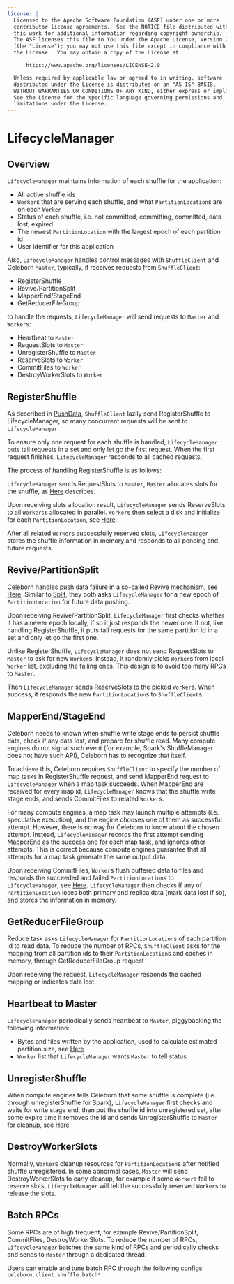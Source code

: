 ```yaml
---
license: |
  Licensed to the Apache Software Foundation (ASF) under one or more
  contributor license agreements.  See the NOTICE file distributed with
  this work for additional information regarding copyright ownership.
  The ASF licenses this file to You under the Apache License, Version 2.0
  (the "License"); you may not use this file except in compliance with
  the License.  You may obtain a copy of the License at

      https://www.apache.org/licenses/LICENSE-2.0

  Unless required by applicable law or agreed to in writing, software
  distributed under the License is distributed on an "AS IS" BASIS,
  WITHOUT WARRANTIES OR CONDITIONS OF ANY KIND, either express or implied.
  See the License for the specific language governing permissions and
  limitations under the License.
---
```


# LifecycleManager

## Overview
`LifecycleManager` maintains information of each shuffle for the application:

- All active shuffle ids
- `Worker`s that are serving each shuffle, and what `PartitionLocation`s are on each `Worker`
- Status of each shuffle, i.e. not committed, committing, committed, data lost, expired
- The newest `PartitionLocation` with the largest epoch of each partition id
- User identifier for this application

Also, `LifecycleManager` handles control messages with `ShuffleClient` and Celeborn `Master`, typically, it receives
requests from `ShuffleClient`:

- RegisterShuffle
- Revive/PartitionSplit
- MapperEnd/StageEnd
- GetReducerFileGroup

to handle the requests, `LifecycleManager` will send requests to `Master` and `Worker`s:

- Heartbeat to `Master`
- RequestSlots to `Master`
- UnregisterShuffle to `Master`
- ReserveSlots to `Worker`
- CommitFiles to `Worker`
- DestroyWorkerSlots to `Worker`

## RegisterShuffle
As described in [PushData](../developers/shuffleclient.md#lazy-shuffle-register), `ShuffleClient` lazily send
RegisterShuffle to LifecycleManager, so many concurrent requests will be sent to `LifecycleManager`.

To ensure only one request for each shuffle is handled, `LifecycleManager` puts tail requests in a set and only
let go the first request. When the first request finishes, `LifecycleManager` responds to all cached requests.

The process of handling RegisterShuffle is as follows:

`LifecycleManager` sends RequestSlots to `Master`, `Master` allocates slots for the shuffle, as
[Here](../developers/master.md#slots-allocation) describes.

Upon receiving slots allocation result, `LifecycleManager` sends ReserveSlots to all `Workers`s allocated
in parallel. `Worker`s then select a disk and initialize for each `PartitionLocation`, see
[Here](../developers/storage.md#local-disk-and-memory-buffer).

After all related `Worker`s successfully reserved slots, `LifecycleManager` stores the shuffle information in
memory and responds to all pending and future requests.

## Revive/PartitionSplit
Celeborn handles push data failure in a so-called Revive mechanism, see
[Here](../developers/faulttolerant.md#handle-pushdata-failure). Similar to [Split](../developers/shuffleclient.md#split),
they both asks `LifecycleManager` for a new epoch of `PartitionLocation` for future data pushing.

Upon receiving Revive/PartitionSplit, `LifecycleManager` first checks whether it has a newer epoch locally, if so
it just responds the newer one. If not, like handling RegisterShuffle, it puts tail requests for the same partition id
in a set and only let go the first one.

Unlike RegisterShuffle, `LifecycleManager` does not send RequestSlots to `Master` to ask for new `Worker`s. Instead,
it randomly picks `Worker`s from local `Worker` list, excluding the failing ones. This design is to avoid too many
RPCs to `Master`.

Then `LifecycleManager` sends ReserveSlots to the picked `Worker`s. When success, it responds the new
`PartitionLocation`s to `ShuffleClient`s.

## MapperEnd/StageEnd
Celeborn needs to known when shuffle write stage ends to persist shuffle data, check if any data lost, and prepare for
shuffle read. Many compute engines do not signal such event (for example, Spark's ShuffleManager does not
have such API), Celeborn has to recognize that itself.

To achieve this, Celeborn requires `ShuffleClient` to specify the number of map tasks in RegisterShuffle request,
and send MapperEnd request to `LifecycleManager` when a map task succeeds. When MapperEnd are received for every
map id, `LifecycleManager` knows that the shuffle write stage ends, and sends CommitFiles to related `Worker`s.

For many compute engines, a map task may launch multiple attempts (i.e. speculative execution), and the engine
chooses one of them as successful attempt. However, there is no way for Celeborn to know about the chosen attempt.
Instead, `LifecycleManager` records the first attempt sending MapperEnd as the success one for each map task,
and ignores other attempts. This is correct because compute engines guarantee that all attempts for a map task
generate the same output data.

Upon receiving CommitFiles, `Worker`s flush buffered data to files and responds the succeeded and failed
`PartitionLocation`s to `LifecycleManager`, see [Here](../developers/storage.md#local-disk-and-memory-buffer).
`LifecycleManager` then checks if any of `PartitionLocation` loses both primary and replica data (mark data lost if so),
and stores the information in memory.

## GetReducerFileGroup
Reduce task asks `LifecycleManager` for `PartitionLocation`s of each partition id to read data. To reduce the number
of RPCs, `ShuffleClient` asks for the mapping from all partition ids to their `PartitionLocation`s and caches in
memory, through GetReducerFileGroup request

Upon receiving the request, `LifecycleManager` responds the cached mapping or indicates data lost.

## Heartbeat to Master
`LifecycleManager` periodically sends heartbeat to `Master`, piggybacking the following information:

- Bytes and files written by the application, used to calculate estimated partition size, see
  [Here](../developers/master.md#maintain-active-shuffles)
- `Worker` list that `LifecycleManager` wants `Master` to tell status

## UnregisterShuffle
When compute engines tells Celeborn that some shuffle is complete (i.e. through unregisterShuffle for Spark),
`LifecycleManager` first checks and waits for write stage end, then put the shuffle id into unregistered set,
after some expire time it removes the id and sends UnregisterShuffle to `Master` for cleanup, see
[Here](../developers/master.md#maintain-active-shuffles)

## DestroyWorkerSlots
Normally, `Worker`s cleanup resources for `PartitionLocation`s after notified shuffle unregistered. 
In some abnormal cases, `Master` will send DestroyWorkerSlots to early cleanup, for example if some `Worker`s fail
to reserve slots, `LifecycleManager` will tell the successfully reserved `Worker`s to release the slots.

## Batch RPCs
Some RPCs are of high frequent, for example Revive/PartitionSplit, CommitFiles, DestroyWorkerSlots. To reduce
the number of RPCs, `LifecycleManager` batches the same kind of RPCs and periodically checks and sends to `Master`
through a dedicated thread.

Users can enable and tune batch RPC through the following configs:
`celeborn.client.shuffle.batch*`